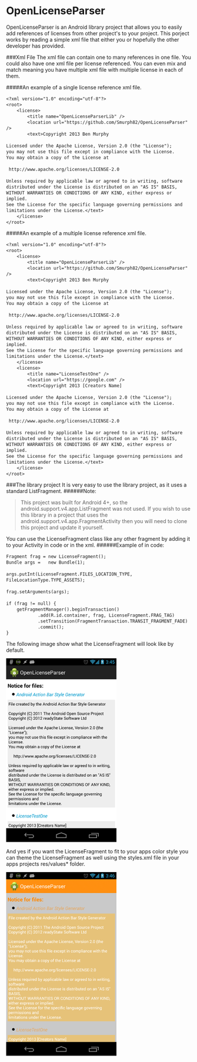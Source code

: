 OpenLicenseParser
=================

OpenLicenseParser is an Android library project that allows you to easily add references of licenses from other project's to your project. This porject works by reading a simple xml file that either you or hopefully the other developer has provided.

###Xml File
The xml file can contain one to many references in one file. You could also have one xml file per license referenced. You can even mix and match meaning you have multiple xml file with multiple license in each of them. 

#####An example of a single license reference xml file.
```
<?xml version="1.0" encoding="utf-8"?>
<root>
	<license>
		<title name="OpenLicenseParserLib" />
		<location url="https://github.com/Smurph82/OpenLicenseParser" />
		<text>Copyright 2013 Ben Murphy

Licensed under the Apache License, Version 2.0 (the "License");
you may not use this file except in compliance with the License.
You may obtain a copy of the License at

 http://www.apache.org/licenses/LICENSE-2.0

Unless required by applicable law or agreed to in writing, software
distributed under the License is distributed on an "AS IS" BASIS,
WITHOUT WARRANTIES OR CONDITIONS OF ANY KIND, either express or implied.
See the License for the specific language governing permissions and
limitations under the License.</text>
	</license>
</root>
```

#####An example of a multiple license reference xml file.
```
<?xml version="1.0" encoding="utf-8"?>
<root>
	<license>
		<title name="OpenLicenseParserLib" />
		<location url="https://github.com/Smurph82/OpenLicenseParser" />
		<text>Copyright 2013 Ben Murphy

Licensed under the Apache License, Version 2.0 (the "License");
you may not use this file except in compliance with the License.
You may obtain a copy of the License at

 http://www.apache.org/licenses/LICENSE-2.0

Unless required by applicable law or agreed to in writing, software
distributed under the License is distributed on an "AS IS" BASIS,
WITHOUT WARRANTIES OR CONDITIONS OF ANY KIND, either express or implied.
See the License for the specific language governing permissions and
limitations under the License.</text>
	</license>
	<license>
		<title name="LicenseTestOne" />
		<location url="https://google.com" />
		<text>Copyright 2013 [Creators Name]

Licensed under the Apache License, Version 2.0 (the "License");
you may not use this file except in compliance with the License.
You may obtain a copy of the License at

 http://www.apache.org/licenses/LICENSE-2.0

Unless required by applicable law or agreed to in writing, software
distributed under the License is distributed on an "AS IS" BASIS,
WITHOUT WARRANTIES OR CONDITIONS OF ANY KIND, either express or implied.
See the License for the specific language governing permissions and
limitations under the License.</text>		
	</license>
</root>
```

###The library project
It is very easy to use the library project, as it uses a standard ListFragment. 
######Note: 
> This project was built for Android 4+, so the android.support.v4.app.ListFragment was not used. If you wish to use this library in a project that uses the android.support.v4.app.FragmentActivity then you will need to clone this project and update it yourself.

You can use the LicenseFragment class like any other fragment by adding it to your Activity in code or in the xml.
######Example of in code:
```
Fragment frag = new LicenseFragment();
Bundle args = 	new Bundle(1);

args.putInt(LicenseFragment.FILES_LOCATION_TYPE, FileLocationType.TYPE_ASSETS);

frag.setArguments(args);

if (frag != null) {
	getFragmentManager().beginTransaction()
			.add(R.id.container, frag, LicenseFragment.FRAG_TAG)
			.setTransition(FragmentTransaction.TRANSIT_FRAGMENT_FADE)
			.commit();
}
```
The following image show what the LicenseFragment will look like by default.

![Default LicenseFragment](/ScreenShots/license_list_default_theme.png "Default themed LicenseFragment")

And yes if you want the LicenseFragment to fit to your apps color style you can theme the LicenseFragment as well using the styles.xml file in your apps projects res/values* folder.

![Themed LicenseFragment](/ScreenShots/license_list_orange_theme.png "Orange themed LicenseFragment")
